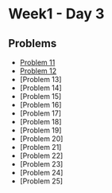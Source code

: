 # Week1 - Day 3

## Problems
- [Problem 11](https://github.com/Codingodfather01/PIPTP-Prep-2025/blob/350351538308ed2cfcf1cb56f8876beb8e0d23e0/Week1/Day3/problem11)
- [Problem 12](https://github.com/Codingodfather01/PIPTP-Prep-2025/blob/c679cdc6b7ec4cc7c179e2699cd965b49f9ea977/Week1/Day3/problem12)
- [Problem 13]
- [Problem 14]
- [Problem 15]
- [Problem 16]
- [Problem 17]
- [Problem 18]
- [Problem 19]
- [Problem 20]
- [Problem 21]
- [Problem 22]
- [Problem 23]
- [Problem 24]
- [Problem 25]
